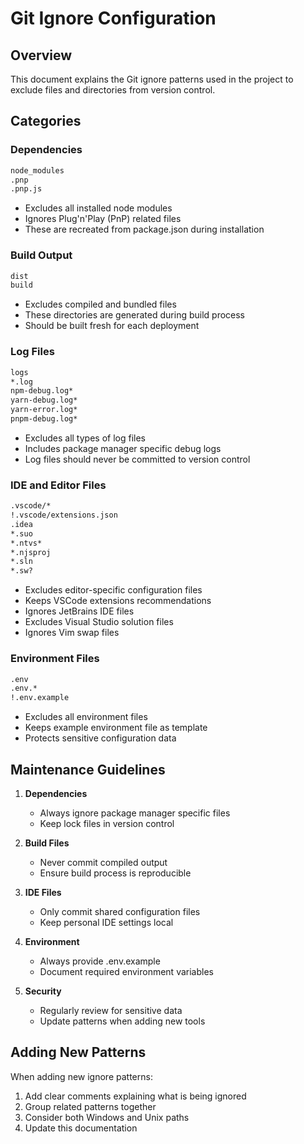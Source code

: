 # Git Ignore Configuration

## Overview
This document explains the Git ignore patterns used in the project to exclude files and directories from version control.

## Categories

### Dependencies
```bash
node_modules
.pnp
.pnp.js
```
- Excludes all installed node modules
- Ignores Plug'n'Play (PnP) related files
- These are recreated from package.json during installation

### Build Output
```bash
dist
build
```
- Excludes compiled and bundled files
- These directories are generated during build process
- Should be built fresh for each deployment

### Log Files
```bash
logs
*.log
npm-debug.log*
yarn-debug.log*
yarn-error.log*
pnpm-debug.log*
```
- Excludes all types of log files
- Includes package manager specific debug logs
- Log files should never be committed to version control

### IDE and Editor Files
```bash
.vscode/*
!.vscode/extensions.json
.idea
*.suo
*.ntvs*
*.njsproj
*.sln
*.sw?
```
- Excludes editor-specific configuration files
- Keeps VSCode extensions recommendations
- Ignores JetBrains IDE files
- Excludes Visual Studio solution files
- Ignores Vim swap files

### Environment Files
```bash
.env
.env.*
!.env.example
```
- Excludes all environment files
- Keeps example environment file as template
- Protects sensitive configuration data

## Maintenance Guidelines

1. **Dependencies**
    - Always ignore package manager specific files
    - Keep lock files in version control

2. **Build Files**
    - Never commit compiled output
    - Ensure build process is reproducible

3. **IDE Files**
    - Only commit shared configuration files
    - Keep personal IDE settings local

4. **Environment**
    - Always provide .env.example
    - Document required environment variables

5. **Security**
    - Regularly review for sensitive data
    - Update patterns when adding new tools

## Adding New Patterns

When adding new ignore patterns:
1. Add clear comments explaining what is being ignored
2. Group related patterns together
3. Consider both Windows and Unix paths
4. Update this documentation
```